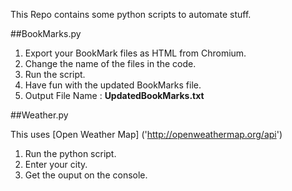 This Repo contains some python scripts to automate stuff.

##BookMarks.py

1. Export your BookMark files as HTML from Chromium. 
2. Change the name of the files in the code. 
3. Run the script.
4. Have fun with the updated BookMarks file. 
5. Output File Name : **UpdatedBookMarks.txt**

##Weather.py

This uses [Open Weather Map] ('http://openweathermap.org/api')

1. Run the python script.
2. Enter your city.
3. Get the ouput on the console.


